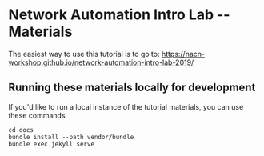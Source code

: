 # Network Automation Intro Lab -- Materials

The easiest way to use this tutorial is to go to: https://nacn-workshop.github.io/network-automation-intro-lab-2019/

## Running these materials locally for development

If you'd like to run a local instance of the tutorial materials, you can use these commands

```
cd docs
bundle install --path vendor/bundle
bundle exec jekyll serve
```
